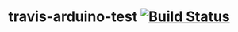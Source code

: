 # travis-arduino-test [![Build Status](https://travis-ci.org/greglanthier/travis-arduino-test.svg?branch=master)](https://travis-ci.org/greglanthier/travis-arduino-test)
